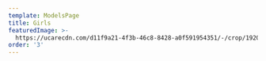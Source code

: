 ```yaml
---
template: ModelsPage
title: Girls
featuredImage: >-
  https://ucarecdn.com/d11f9a21-4f3b-46c8-8428-a0f591954351/-/crop/1920x808/0,0/-/preview/
order: '3'
---
```


